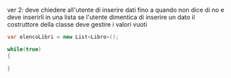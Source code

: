 ver 2: deve chiedere all'utente di inserire dati fino a quando non dice di no e deve inserirli in una lista
se l'utente dimentica di inserire un dato il costruttore della classe deve gestire i valori vuoti
```csharp
var elencoLibri = new List<Libro>();

while(true)
{
    
}
```
